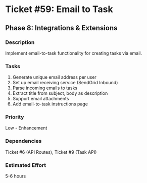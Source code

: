 # Ticket #59: Email to Task

## Phase 8: Integrations & Extensions

### Description

Implement email-to-task functionality for creating tasks via email.

### Tasks

1. Generate unique email address per user
2. Set up email receiving service (SendGrid Inbound)
3. Parse incoming emails to tasks
4. Extract title from subject, body as description
5. Support email attachments
6. Add email-to-task instructions page

### Priority

Low - Enhancement

### Dependencies

Ticket #6 (API Routes), Ticket #9 (Task API)

### Estimated Effort

5-6 hours
